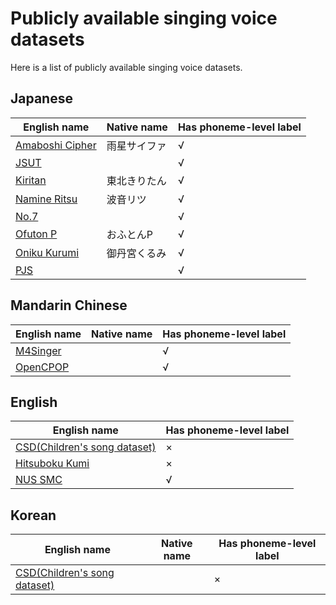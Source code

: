 # Publicly available singing voice datasets
Here is a list of publicly available singing voice datasets.

## Japanese
|English name|Native name|Has phoneme-level label|
|-|-|-|
|[Amaboshi Cipher](https://parapluie2c56m.wixsite.com/mysite/voicebank)|雨星サイファ|√|
|[JSUT](https://sites.google.com/site/shinnosuketakamichi/publication/jsut)||√|
|[Kiritan](https://github.com/mmorise/kiritan_singing)|東北きりたん|√|
|[Namine Ritsu](https://drive.google.com/drive/folders/1XA2cm3UyRpAk_BJb1LTytOWrhjsZKbSN)|波音リツ|√|
|[No.7](https://voiceseven.com/7dev/login.php)||√|
|[Ofuton P](https://sites.google.com/view/oftn-utagoedb/%E3%83%9B%E3%83%BC%E3%83%A0)|おふとんP|√|
|[Oniku Kurumi](http://onikuru.info/db-download/)|御丹宮くるみ|√|
|[PJS](https://sites.google.com/site/shinnosuketakamichi/research-topics/pjs_corpus)||√|

## Mandarin Chinese
|English name|Native name|Has phoneme-level label|
|-|-|-|
|[M4Singer](https://github.com/M4Singer/M4Singer)||√|
|[OpenCPOP](https://github.com/wenet-e2e/opencpop)||√|

## English
|English name|Has phoneme-level label|
|-|-|
|[CSD(Children's song dataset)](https://zenodo.org/record/4785016)|×|
|[Hitsuboku Kumi](https://cubialpha.wixsite.com/kumivoice/extra)|×|
|[NUS SMC](https://ieeexplore.ieee.org/document/6694316)|√|

## Korean
|English name|Native name|Has phoneme-level label|
|-|-|-|
|[CSD(Children's song dataset)](https://zenodo.org/record/4785016)||×|
